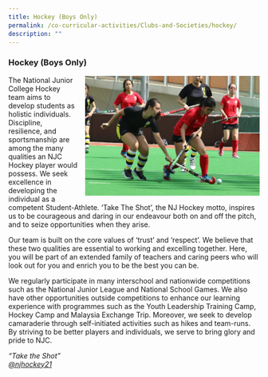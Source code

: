 ```yaml
---
title: Hockey (Boys Only)
permalink: /co-curricular-activities/Clubs-and-Societies/hockey/
description: ""
---
```

### Hockey (Boys Only)

<img src="/images/hockey1.png" style="width:350px;height:240px;margin-left:15px;" align="right"> The National Junior College Hockey team aims to develop students as holistic individuals. Discipline, resilience, and sportsmanship are among the many qualities an NJC Hockey player would possess. We seek excellence in developing the individual as a competent Student-Athlete. ‘Take The Shot’, the NJ Hockey motto, inspires us to be courageous and daring in our endeavour both on and off the pitch, and to seize opportunities when they arise.

Our team is built on the core values of ‘trust’ and ‘respect’. We believe that these two qualities are essential to working and excelling together. Here, you will be part of an extended family of teachers and caring peers who will look out for you and enrich you to be the best you can be.

We regularly participate in many interschool and nationwide competitions such as the National Junior League and National School Games. We also have other opportunities outside competitions to enhance our learning experience with programmes such as the Youth Leadership Training Camp, Hockey Camp and Malaysia Exchange Trip. Moreover, we seek to develop camaraderie through self-initiated activities such as hikes and team-runs. By striving to be better players and individuals, we serve to bring glory and pride to NJC.

_“Take the Shot”  
[@njhockey21](https://www.instagram.com/njhockey21/?hl=en)_